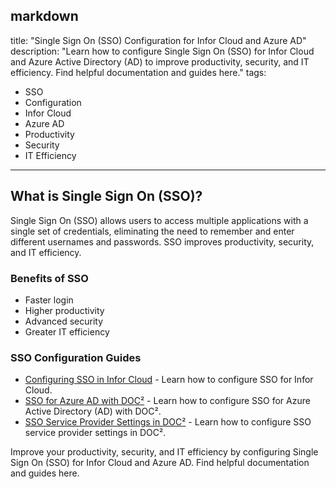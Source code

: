 markdown
---
title: "Single Sign On (SSO) Configuration for Infor Cloud and Azure AD"
description: "Learn how to configure Single Sign On (SSO) for Infor Cloud and Azure Active Directory (AD) to improve productivity, security, and IT efficiency. Find helpful documentation and guides here."
tags:
  - SSO
  - Configuration
  - Infor Cloud
  - Azure AD
  - Productivity
  - Security
  - IT Efficiency
---

## What is Single Sign On (SSO)?

Single Sign On (SSO) allows users to access multiple applications with a single set of credentials, eliminating the need to remember and enter different usernames and passwords. SSO improves productivity, security, and IT efficiency.

### Benefits of SSO

- Faster login
- Higher productivity
- Advanced security
- Greater IT efficiency

### SSO Configuration Guides

- [Configuring SSO in Infor Cloud](/doc2/doc2-with-infor/configuring-sso-in-cloud/) - Learn how to configure SSO for Infor Cloud.
- [SSO for Azure AD with DOC²](/doc2/sso/sso-for-azure-ad/) - Learn how to configure SSO for Azure Active Directory (AD) with DOC².
- [SSO Service Provider Settings in DOC²](/doc2/settings-sso-settings/) - Learn how to configure SSO service provider settings in DOC².

Improve your productivity, security, and IT efficiency by configuring Single Sign On (SSO) for Infor Cloud and Azure AD. Find helpful documentation and guides here.
